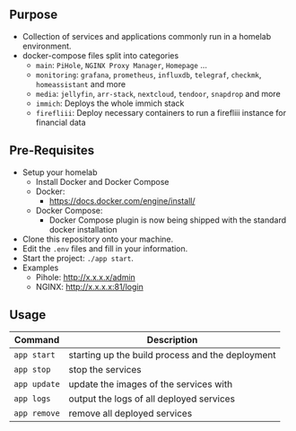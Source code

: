 ## Purpose
- Collection of services and applications commonly run in a homelab environment.
- docker-compose files split into categories
    - ``main``: `PiHole`, `NGINX Proxy Manager`, `Homepage` ...
    - ``monitoring``: `grafana`, `prometheus`, `influxdb`, `telegraf`, `checkmk`, `homeassistant` and more
    - ``media``: `jellyfin`, `arr-stack`, `nextcloud`, `tendoor`, `snapdrop` and more
    - ``immich``: Deploys the whole immich stack
    - ``firefliii``: Deploy necessary containers to run a firefliii instance for financial data

## Pre-Requisites
- Setup your homelab
  - Install Docker and Docker Compose
  - Docker:
     - https://docs.docker.com/engine/install/
  - Docker Compose:
     - Docker Compose plugin is now being shipped with the standard docker installation
- Clone this repository onto your machine.
- Edit the `.env` files and fill in your information.
- Start the project: `./app start`.
- Examples
  - Pihole: http://x.x.x.x/admin
  - NGINX: http://x.x.x.x:81/login

## Usage

| Command        | Description                                      |
|----------------|--------------------------------------------------|
| ``app start``  | starting up the build process and the deployment |
| ``app stop``   | stop the services                                |
| ``app update`` | update the images of the services with           |
| ``app logs``   | output the logs of all deployed services         |
| ``app remove`` | remove all deployed services                     |
